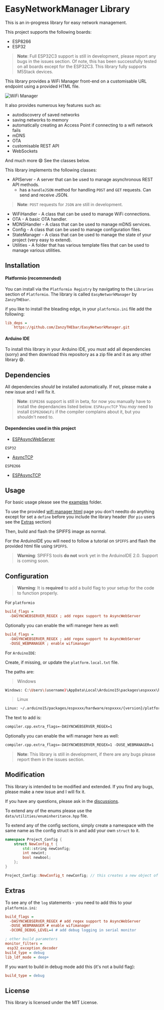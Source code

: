 # EasyNetworkManager Library

This is an in-progress library for easy network management.

This project supports the following boards:

- ESP8266
- ESP32
  
> **Note**: Full ESP32C3 support is still in development, please report any bugs in the issues section.
> Of note, this has been successfully tested on all boards except for the ESP32C3.
> This library fully supports M5Stack devices.

This library provides a WiFi Manager front-end on a customisable URL endpoint using a provided HTML file.

![WiFi Manager](/assets/images/wifimanager.png)

It also provides numerous key features such as:

- autodiscovery of saved networks
- saving networks to memory
- automatically creating an Access Point if connecting to a wifi network fails
- mDNS
- OTA
- customisable REST API
- WebSockets

And much more :smile: See the classes below.

This library implements the following classes:

- APIServer - A server that can be used to manage asynchronous REST API methods.
  - has a `handleJSON` method for handling `POST` and `GET` requests. Can send and receive JSON.
  
 > **Note**: `POST` requests for `JSON` are still in development.

- WiFiHandler - A class that can be used to manage WiFi connections.
- OTA - A basic OTA handler.
- MDNSHandler - A class that can be used to manage mDNS services.
- Config - A class that can be used to manage configuration files.
- StateManager - A class that can be used to manage the state of your project (very easy to extend).
- Utilities - A folder that has various template files that can be used to manage various utilities.

## Installation

#### Platformio (recommended)

You can install via the `Platformio Registry` by navigating to the `Libraries` section of `Platformio`.
The library is called `EasyNetworkManager` by `ZanzyTHEbar`.

if you like to install the bleading edge, in your `platformio.ini` file add the following:

```ini
lib_deps = 
    https://github.com/ZanzyTHEbar/EasyNetworkManager.git
```

#### Arduino IDE

To install this library in your Arduino IDE, you must add all dependencies (sorry) and then download this repository as a zip file and it as any other library :smile:.

## Dependencies

All dependencies _should_ be installed automatically. If not, please make a new issue and I will fix it.

> **Note**: `ESP8266` support is still in beta, for now you manually have to install the dependancies listed below.
> `ESPAsyncTCP`
> You _may_ need to install `ESP8266WiFi` if the compiler complains about it, but you shouldn't need to.

#### Dependencies used in this project

- [ESPAsyncWebServer](https://github.com/me-no-dev/ESPAsyncWebServer.git)

`ESP32`

- [AsyncTCP](https://github.com/me-no-dev/AsyncTCP.git)

`ESP8266`

- [ESPAsyncTCP](https://github.com/me-no-dev/ESPAsyncTCP)

## Usage

For basic usage please see the [examples](/NetworkManager/examples) folder.

To use the provided [wifi manager html](/NetworkManager/ui/wifimanager.html) page you don't needto do anything except for set a `define` before you include the library header (for `pio` users see the [Extras](#extras) section)

Then, build and flash the SPIFFS image as normal.

For the ArduinoIDE you will need to follow a tutorial on `SPIFFS` and flash the provided html file using `SPIFFS`.

> **Warning**: SPIFFS tools **do not** work yet in the ArduinoIDE 2.0. Support is coming soon.

## Configuration

> **Warning**: It is **required** to add a build flag to your setup for the code to function properly.

For `platformio`

```ini
build_flags = 
  -DASYNCWEBSERVER_REGEX ; add regex support to AsyncWebServer
```

Optionally you can enable the wifi maneger here as well:

```ini
build_flags = 
  -DASYNCWEBSERVER_REGEX ; add regex support to AsyncWebServer
  -DUSE_WEBMANAGER ; enable wifimanager
```

For `ArduinoIDE`:

Create, if missing, or update the `platform.local.txt` file.

The paths are:

> Windows

```bash
Windows: C:\Users\(username)\AppData\Local\Arduino15\packages\espxxxx\hardware\espxxxx\{version}\platform.local.txt
```

> Linux

```bash
Linux: ~/.arduino15/packages/espxxxx/hardware/espxxxx/{version}/platform.local.txt
```

The text to add is:

```txt
compiler.cpp.extra_flags=-DASYNCWEBSERVER_REGEX=1
```

Optionally you can enable the wifi manager here as well:

```txt
compiler.cpp.extra_flags=-DASYNCWEBSERVER_REGEX=1 -DUSE_WEBMANAGER=1
```

> **Note**: This library is still in development, if there are any bugs please report them in the issues section.

## Modification

This library is intended to be modified and extended. If you find any bugs, please make a new issue and I will fix it.

If you have any questions, please ask in the [discussions](https://github.com/ZanzyTHEbar/EasyNetworkManager/discussions).

To extend any of the enums please use the `data/utilities/enuminheritance.hpp` file.

To extend any of the config sections, simply create a namespace with the same name as the config struct is in and add your own `struct` to it.

```cpp
namespace Project_Config {
    struct NewConfig_t {
        std::string newConfig;
        int newint;
        bool newbool;
    };
}

Project_Config::NewConfig_t newConfig; // this creates a new object of your config struct.
```

## Extras

To see any of the `log` statements - you need to add this to your `platformio.ini`:

```ini
build_flags = 
  -DASYNCWEBSERVER_REGEX # add regex support to AsyncWebServer
  -DUSE_WEBMANAGER # enable wifimanager
  -DCORE_DEBUG_LEVEL=4 # add debug logging in serial monitor

; other build parameters
monitor_filters = 
 esp32_exception_decoder
build_type = debug
lib_ldf_mode = deep+
```

If you want to build in debug mode add this (it's not a build flag):

```ini
build_type = debug
```

## License

This library is licensed under the MIT License.
